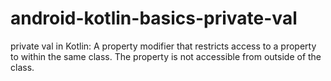 # android-kotlin-basics-private-val
private val in Kotlin: A property modifier that restricts access to a property to within the same class. The property is not accessible from outside of the class.
